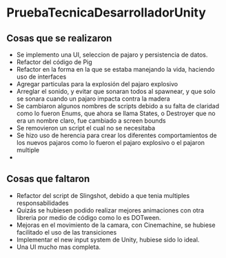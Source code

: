 # PruebaTecnicaDesarrolladorUnity

## Cosas que se realizaron

* Se implemento una UI, seleccion de pajaro y persistencia de datos.
* Refactor del código de Pig
* Refactor en la forma en la que se estaba manejando la vida, haciendo uso de interfaces
* Agregar  particulas para la explosión del pajaro explosivo
* Arreglar el sonido, y evitar que sonaran todos al spawnear, y que solo se sonara cuando un pajaro impacta contra la madera
* Se cambiaron algunos nombres de scripts debido a su falta de claridad como lo fueron Enums, que ahora se llama States, o Destroyer que no era un nombre claro, fue cambiado
a screen bounds
* Se removieron un script el cual no se necesitaba 
* Se hizo uso de herencia para crear los diferentes comportamientos de los nuevos pajaros como lo fueron el pajaro explosivo o el pajaron multiple
* 

## Cosas que faltaron

* Refactor del script de Slingshot, debido a que tenia multiples responsabilidades
* Quizás se hubiesen podido realizar mejores animaciones con otra libreria por medio de código como lo es DOTween.
* Mejoras en el movimiento de la camara, con Cinemachine, se hubiese facilitado el uso de las transiciones
* Implementar el new input system de Unity, hubiese sido lo ideal.
* Una UI mucho mas completa.

